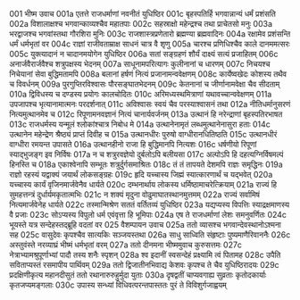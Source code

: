 001  भीष्म उवाच
001a एतत्ते राजधर्माणां नवनीतं युधिष्ठिर
001c बृहस्पतिर्हि भगवान्नान्यं धर्मं प्रशंसति
002a विशालाक्षश्च भगवान्काव्यश्चैव महातपाः
002c सहस्राक्षो महेन्द्रश्च तथा प्राचेतसो मनुः
003a भरद्वाजश्च भगवांस्तथा गौरशिरा मुनिः
003c राजशास्त्रप्रणेतारो ब्रह्मण्या ब्रह्मवादिनः
004a रक्षामेव प्रशंसन्ति धर्मं धर्मभृतां वर
004c राज्ञां राजीवताम्राक्ष साधनं चात्र वै शृणु
005a चारश्च प्रणिधिश्चैव काले दानममत्सरः
005c युक्त्यादानं न चादानमयोगेन युधिष्ठिर
006a सतां सङ्ग्रहणं शौर्यं दाक्ष्यं सत्यं प्रजाहितम्
006c अनार्जवैरार्जवैश्च शत्रुपक्षस्य भेदनम्
007a साधूनामपरित्यागः कुलीनानां च धारणम्
007c निचयश्च निचेयानां सेवा बुद्धिमतामपि
008a बलानां हर्षणं नित्यं प्रजानामन्ववेक्षणम्
008c कार्येष्वखेदः कोशस्य तथैव च विवर्धनम्
009a पुरगुप्तिरविश्वासः पौरसङ्घातभेदनम्
009c केतनानां च जीर्णानामवेक्षा चैव सीदताम्
010a द्विविधस्य च दण्डस्य प्रयोगः कालचोदितः
010c अरिमध्यस्थमित्राणां यथावच्चान्ववेक्षणम्
011a उपजापश्च भृत्यानामात्मनः परदर्शनात्
011c अविश्वासः स्वयं चैव परस्याश्वासनं तथा
012a नीतिधर्मानुसरणं नित्यमुत्थानमेव च
012c रिपूणामनवज्ञानं नित्यं चानार्यवर्जनम्
013a उत्थानं हि नरेन्द्राणां बृहस्पतिरभाषत
013c राजधर्मस्य यन्मूलं श्लोकांश्चात्र निबोध मे
014a उत्थानेनामृतं लब्धमुत्थानेनासुरा हताः
014c उत्थानेन महेन्द्रेण श्रैष्ठ्यं प्राप्तं दिवीह च
015a उत्थानधीरः पुरुषो वाग्धीरानधितिष्ठति
015c उत्थानधीरं वाग्धीरा रमयन्त उपासते
016a उत्थानहीनो राजा हि बुद्धिमानपि नित्यशः
016c धर्षणीयो रिपूणां स्याद्भुजङ्ग इव निर्विषः
017a न च शत्रुरवज्ञेयो दुर्बलोऽपि बलीयसा
017c अल्पोऽपि हि दहत्यग्निर्विषमल्पं हिनस्ति च
018a एकाश्वेनापि सम्भूतः शत्रुर्दुर्गसमाश्रितः
018c तं तं तापयते देशमपि राज्ञः समृद्धिनः
019a राज्ञो रहस्यं यद्वाक्यं जयार्थं लोकसङ्ग्रहः
019c हृदि यच्चास्य जिह्मं स्यात्कारणार्थं च यद्भवेत्
020a यच्चास्य कार्यं वृजिनमार्जवेनैव धार्यते
020c दम्भनार्थाय लोकस्य धर्मिष्ठामाचरेत्क्रियाम्
021a राज्यं हि सुमहत्तन्त्रं दुर्धार्यमकृतात्मभिः
021c न शक्यं मृदुना वोढुमाघातस्थानमुत्तमम्
022a राज्यं सर्वामिषं नित्यमार्जवेनेह धार्यते
022c तस्मान्मिश्रेण सततं वर्तितव्यं युधिष्ठिर
023a यद्यप्यस्य विपत्तिः स्याद्रक्षमाणस्य वै प्रजाः
023c सोऽप्यस्य विपुलो धर्म एवंवृत्ता हि भूमिपाः
024a एष ते राजधर्माणां लेशः समनुवर्णितः
024c भूयस्ते यत्र सन्देहस्तद्ब्रूहि वदतां वर
025  वैशम्पायन उवाच
025a ततो व्यासश्च भगवान्देवस्थानोऽश्मना सह
025c वासुदेवः कृपश्चैव सात्यकिः सञ्जयस्तथा
026a साधु साध्विति संहृष्टाः पुष्यमाणैरिवाननैः
026c अस्तुवंस्ते नरव्याघ्रं भीष्मं धर्मभृतां वरम्
027a ततो दीनमना भीष्ममुवाच कुरुसत्तमः
027c नेत्राभ्यामश्रुपूर्णाभ्यां पादौ तस्य शनैः स्पृशन्
028a श्व इदानीं स्वसन्देहं प्रक्ष्यामि त्वं पितामह
028c उपैति सविताप्यस्तं रसमापीय पार्थिवम्
029a ततो द्विजातीनभिवाद्य केशवः कृपश्च ते चैव युधिष्ठिरादयः
029c प्रदक्षिणीकृत्य महानदीसुतं ततो रथानारुरुहुर्मुदा युताः
030a दृषद्वतीं चाप्यवगाह्य सुव्रताः कृतोदकार्याः कृतजप्यमङ्गलाः
030c उपास्य सन्ध्यां विधिवत्परन्तपास्ततः पुरं ते विविशुर्गजाह्वयम्

